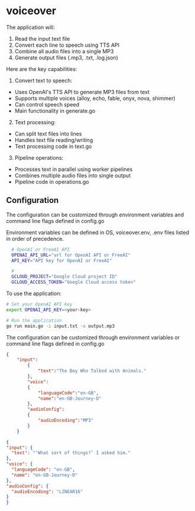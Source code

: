 # voiceover


The application will:
1. Read the input text file
2. Convert each line to speech using TTS API
3. Combine all audio files into a single MP3
4. Generate output files (.mp3, .txt, .log.json)


Here are the key capabilities:


1. Convert text to speech:
- Uses OpenAI's TTS API to generate MP3 files from text
- Supports multiple voices (alloy, echo, fable, onyx, nova, shimmer)
- Can control speech speed
- Main functionality in generate.go

2. Text processing:
- Can split text files into lines
- Handles text file reading/writing
- Text processing code in text.go


3. Pipeline operations:
- Processes text in parallel using worker pipelines
- Combines multiple audio files into single output
- Pipeline code in operations.go


## Configuration

The configuration can be customized through environment variables and command line flags defined in config.go

Environment variables can be defined in OS, voiceover.env, .env files listed in order of precedence.

```bash
  # OpenAI or FreeAI API
  OPENAI_API_URL="url for OpenAI API or FreeAI"
  API_KEY="API key for OpenAI or FreeAI"

  #
  GCLOUD_PROJECT="Google Cloud project ID"
  GCLOUD_ACCESS_TOKEN="Google Cloud access token"
```


To use the application:

```sh
# Set your OpenAI API key
export OPENAI_API_KEY=<your-key>

# Run the application
go run main.go -i input.txt -o output.mp3
```


The configuration can be customized through environment variables or command line flags defined in config.go

```json
{
    "input":
        {
            "text":"The Boy Who Talked with Animals."
        },
        "voice":
        {
            "languageCode":"en-GB",
            "name":"en-GB-Journey-D"
        },
        "audioConfig":
        {
            "audioEncoding":"MP3"
        }
    }

{
"input": {
  "text": "‘What sort of things?’ I asked him."
},
"voice": {
  "languageCode": "en-GB",
  "name": "en-GB-Journey-D"
},
"audioConfig": {
  "audioEncoding": "LINEAR16"
}
}    
```

